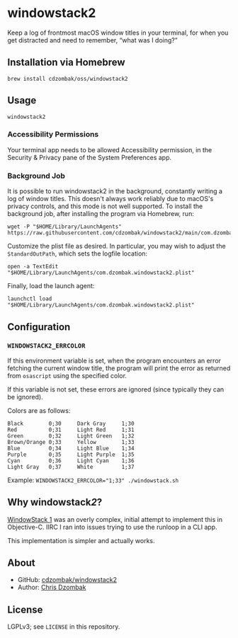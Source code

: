 # windowstack2

Keep a log of frontmost macOS window titles in your terminal, for when you get distracted and need to remember, “what was I doing?”

## Installation via Homebrew

```shell
brew install cdzombak/oss/windowstack2
```

## Usage

```shell
windowstack2
```

### Accessibility Permissions

Your terminal app needs to be allowed Accessibility permission, in the Security & Privacy pane of the System Preferences app.

### Background Job

It is possible to run windowstack2 in the background, constantly writing a log of window titles. This doesn't always work reliably due to macOS's privacy controls, and this mode is not well supported. To install the background job, after installing the program via Homebrew, run:

```shell
wget -P "$HOME/Library/LaunchAgents" https://raw.githubusercontent.com/cdzombak/windowstack2/main/com.dzombak.windowstack2.plist
```

Customize the plist file as desired. In particular, you may wish to adjust the `StandardOutPath`, which sets the logfile location:

```shell
open -a TextEdit "$HOME/Library/LaunchAgents/com.dzombak.windowstack2.plist"
```

Finally, load the launch agent:

```shell
launchctl load "$HOME/Library/LaunchAgents/com.dzombak.windowstack2.plist"
```

## Configuration

### `WINDOWSTACK2_ERRCOLOR`

If this environment variable is set, when the program encounters an error fetching the current window title, the program will print the error as returned from `osascript` using the specified color.

If this variable is not set, these errors are ignored (since typically they can be ignored).

Colors are as follows:

```text
Black        0;30     Dark Gray     1;30
Red          0;31     Light Red     1;31
Green        0;32     Light Green   1;32
Brown/Orange 0;33     Yellow        1;33
Blue         0;34     Light Blue    1;34
Purple       0;35     Light Purple  1;35
Cyan         0;36     Light Cyan    1;36
Light Gray   0;37     White         1;37
```

Example: `WINDOWSTACK2_ERRCOLOR="1;33" ./windowstack.sh`

## Why windowstack*2*?

[WindowStack 1](https://github.com/cdzombak/WindowStack) was an overly complex, initial attempt to implement this in Objective-C. IIRC I ran into issues trying to use the runloop in a CLI app.

This implementation is simpler and actually works.

## About

- GitHub: [cdzombak/windowstack2](https://github.com/cdzombak/windowstack2)
- Author: [Chris Dzombak](https://www.dzombak.com)

## License

LGPLv3; see `LICENSE` in this repository.
